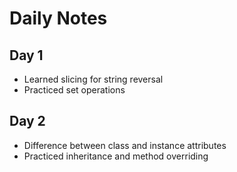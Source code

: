 # Daily Notes

## Day 1
- Learned slicing for string reversal
- Practiced set operations

## Day 2
- Difference between class and instance attributes
- Practiced inheritance and method overriding


